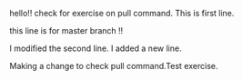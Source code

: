 hello!!
check for exercise on pull command.
This is first line.



this line is for master branch !!

I modified the second line.
I added a new line.




Making a change to check pull command.Test exercise.

